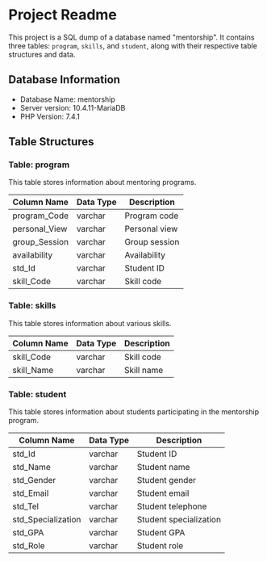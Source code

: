 # Project Readme

This project is a SQL dump of a database named "mentorship". It contains three tables: `program`, `skills`, and `student`, along with their respective table structures and data.

## Database Information

- Database Name: mentorship
- Server version: 10.4.11-MariaDB
- PHP Version: 7.4.1

## Table Structures

### Table: program

This table stores information about mentoring programs.

| Column Name   | Data Type | Description   |
| ------------- | --------- | ------------- |
| program_Code  | varchar   | Program code  |
| personal_View | varchar   | Personal view |
| group_Session | varchar   | Group session |
| availability  | varchar   | Availability  |
| std_Id        | varchar   | Student ID    |
| skill_Code    | varchar   | Skill code    |

### Table: skills

This table stores information about various skills.

| Column Name | Data Type | Description |
| ----------- | --------- | ----------- |
| skill_Code  | varchar   | Skill code  |
| skill_Name  | varchar   | Skill name  |

### Table: student

This table stores information about students participating in the mentorship program.

| Column Name        | Data Type | Description            |
| ------------------ | --------- | ---------------------- |
| std_Id             | varchar   | Student ID             |
| std_Name           | varchar   | Student name           |
| std_Gender         | varchar   | Student gender         |
| std_Email          | varchar   | Student email          |
| std_Tel            | varchar   | Student telephone      |
| std_Specialization | varchar   | Student specialization |
| std_GPA            | varchar   | Student GPA            |
| std_Role           | varchar   | Student role           |
